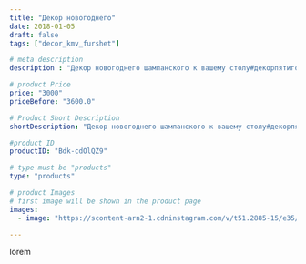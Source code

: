 ```yaml
---
title: "Декор новогоднего"
date: 2018-01-05
draft: false
tags: ["decor_kmv_furshet"]

# meta description
description : "Декор новогоднего шампанского к вашему столу#декорпятигорск#подарочныенаборы#подарокнановыйгод#обьемныецветы#"

# product Price
price: "3000"
priceBefore: "3600.0"

# Product Short Description
shortDescription: "Декор новогоднего шампанского к вашему столу#декорпятигорск#подарочныенаборы#подарокнановыйгод#обьемныецветы#"

#product ID
productID: "Bdk-cdOlQZ9"

# type must be "products"
type: "products"

# product Images
# first image will be shown in the product page
images:
  - image: "https://scontent-arn2-1.cdninstagram.com/v/t51.2885-15/e35/26071610_1036983209791641_2836785328746921984_n.jpg?se=8&tp=1&_nc_ht=scontent-arn2-1.cdninstagram.com&_nc_cat=109&_nc_ohc=V2ZhKF76PnoAX_BOkZE&ccb=7-4&oh=de71aa109b071bfd2d43b1e707a26315&oe=6082CE05&ig_cache_key=MTY4NTc0Njc5NDk1NTYwNTYyOQ%3D%3D.2-ccb7-4"

---
```

lorem
